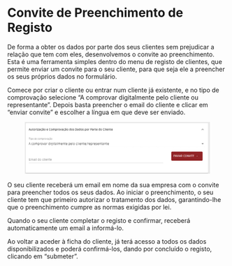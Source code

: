 # Convite de Preenchimento de Registo

De forma a obter os dados por parte dos seus clientes sem prejudicar a relação que tem com eles, desenvolvemos o convite ao preenchimento. Esta é uma ferramenta simples dentro do menu de registo de clientes, que permite enviar um convite para o seu cliente, para que seja ele a preencher os seus próprios dados no formulário.

Comece por criar o cliente ou entrar num cliente já existente, e no tipo de comprovação selecione “A comprovar digitalmente pelo cliente ou representante”. Depois basta preencher o email do cliente e clicar em “enviar convite” e escolher a língua em que deve ser enviado.

<figure><img src="../../../.gitbook/assets/convite.jpg" alt=""><figcaption></figcaption></figure>

O seu cliente receberá um email em nome da sua empresa com o convite para preencher todos os seus dados. Ao iniciar o preenchimento, o seu cliente tem que primeiro autorizar o tratamento dos dados, garantindo-lhe que o preenchimento cumpre as normas exigidas por lei.

Quando o seu cliente completar o registo e confirmar, receberá automaticamente um email a informá-lo.

Ao voltar a aceder à ficha do cliente, já terá acesso a todos os dados disponibilizados e poderá confirmá-los, dando por concluído o registo, clicando em “submeter”.
